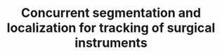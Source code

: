 ---
title: "Concurrent segmentation and localization for tracking of surgical instruments"
collection: publications
permalink: /publication/2017-laina2017concurrent
year: 2017
venue: 'International Conference on Medical Image Computing and Computer-Assisted Intervention'
authors: 'Laina, Iro and Rieke, Nicola and Rupprecht, Christian and Vizca{\&apos;\i}no, Josu{\&apos;e} Page and Eslami, Abouzar and Tombari, Federico and Navab, Nassir'
paperurl: 'https://link.springer.com/chapter/10.1007/978-3-319-66185-8_75'
bibtex: "@inproceedings{laina2017concurrent,\n    author = \"Laina, Iro and Rieke, Nicola and Rupprecht, Christian and Vizca{\\'\\i}no, Josu{\\'e} Page and Eslami, Abouzar and Tombari, Federico and Navab, Nassir\",\n    title = \"Concurrent segmentation and localization for tracking of surgical instruments\",\n    booktitle = \"International Conference on Medical Image Computing and Computer-Assisted Intervention\",\n    pages = \"664--672\",\n    year = \"2017\",\n    organization = \"Springer\"\n}\n"
---